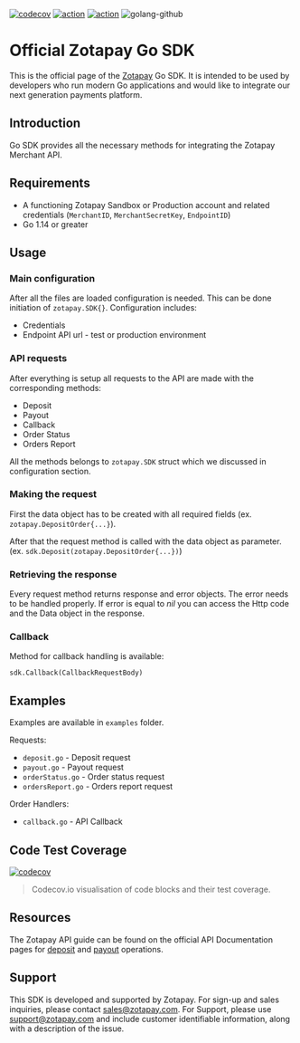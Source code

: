 [![codecov](https://codecov.io/gh/zotapay/go-sdk/branch/master/graph/badge.svg?token=WKOX8Lm3My)](https://codecov.io/gh/zotapay/go-sdk)
[![action](https://github.com/zotapay/go-sdk/workflows/Go%20Matrix%20Test/badge.svg?branch=master)](https://github.com/zotapay/go-sdk/actions)
[![action](https://github.com/zotapay/go-sdk/workflows/Golang%20Quality%20Pipeline/badge.svg?branch=master)](https://github.com/zotapay/go-sdk/actions)
![golang-github](https://user-images.githubusercontent.com/174284/106497798-2cee0d00-64c7-11eb-9014-9e0d8c4231cf.jpg)

# Official Zotapay Go SDK

This is the official page of the [Zotapay](https://www.zotapay.com) Go SDK. It is intended to be used by developers who run modern Go applications and would like to integrate our next generation payments platform.

## Introduction
Go SDK provides all the necessary methods for integrating the Zotapay Merchant API.

## Requirements
- A functioning Zotapay Sandbox or Production account and related credentials (`MerchantID`, `MerchantSecretKey`, `EndpointID`)
- Go 1.14 or greater

## Usage

### Main configuration
After all the files are loaded configuration is needed. This can be done initiation of `zotapay.SDK{}`. Configuration includes:
- Credentials
- Endpoint API url - test or production environment 

### API requests
After everything is setup all requests to the API are made with the corresponding methods:
* Deposit
* Payout
* Callback
* Order Status
* Orders Report

All the methods belongs to `zotapay.SDK` struct which we discussed in configuration section.

### Making the request
First the data object has to be created with all required fields (ex. `zotapay.DepositOrder{...}`).

After that the request method is called with the data object as parameter. (ex. `sdk.Deposit(zotapay.DepositOrder{...})`)

### Retrieving the response
Every request method returns response and error objects. The error needs to be handled properly. If error is equal to _nil_ you can access the Http code and the Data object in the response.

### Callback
Method for callback handling is available:
```golang
sdk.Callback(CallbackRequestBody)
```

## Examples
Examples are available in `examples` folder.

Requests:
- `deposit.go` - Deposit request
- `payout.go` - Payout request
- `orderStatus.go` - Order status request
- `ordersReport.go` - Orders report request

Order Handlers:
- `callback.go` - API Callback

## Code Test Coverage

[![codecov](https://codecov.io/gh/zotapay/go-sdk/graphs/tree.svg?width=650&height=150&src=pr&token=WKOX8Lm3My)](https://codecov.io/gh/zotapay/go-sdk/)
> Codecov.io visualisation of code blocks and their test coverage.

## Resources
The Zotapay API guide can be found on the official API Documentation pages for [deposit](https://doc.zotapay.com/deposit/1.0/) and [payout](https://doc.zotapay.com/payout/1.0/) operations.

## Support
This SDK is developed and supported by Zotapay. For sign-up and sales inquiries, please contact sales@zotapay.com. For Support, please use support@zotapay.com and include customer identifiable information, along with a description of the issue.
